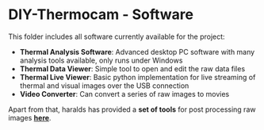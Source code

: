 # DIY-Thermocam - Software

This folder includes all software currently available for the project:


- **Thermal Analysis Software**: Advanced desktop PC software with many analysis tools available, only runs under Windows
- **Thermal Data Viewer**: Simple tool to open and edit the raw data files
- **Thermal Live Viewer**: Basic python implementation for live streaming of thermal and visual images over the USB connection
- **Video Converter**: Can convert a series of raw images to movies

Apart from that, haralds has provided a **set of tools** for post processing raw images **[here](https://github.com/haraldg/thermocam-tools)**.
